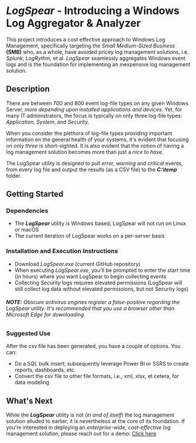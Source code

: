 # _LogSpear_ - Introducing a Windows Log Aggregator & Analyzer

This project introduces a cost effective approach to Windows Log Management, specifically targeting the _Small Medium-Sized Business_ **(SMB)** who, as a whole, have avoided pricey log management solutions, i.e. _Splunk_, _LogRythm_, et al. _LogSpear_ seamlessly aggregates Windows event logs and is the foundation for implementing an inexpensive log management solution.

## Description

There are between 700 and 800 event log-file types on any given Windows Server, _more depending upon installed applications and devices_. Yet, for many IT administrators, the focus is typically on only three log-file types: _Application, System_, and _Security_. 

When you consider the plethora of log-file types providing important information on the general health of your systems, it's evident that focusing on only _three_ is short-sighted. It is also evident that the notion of having a log management solution becomes more than just a _nice to have_.

The LogSpear utility is designed to pull _error, warning_ and _critical_ events, from every log file and output the results (as a CSV file) to the **_C:\temp_** folder.


## Getting Started

### Dependencies

+ The **_LogSpear_** utility is Windows based; LogSpear will not run on Linux or macOS
+ The current iteration of LogSpear works on a per-server basis

### Installation and Execution Instructions

+ Download _LogSpear.exe_ (current GitHub repository)
+ When executing _LogSpear.exe_, you'll be prompted to enter the start time (in hours) where you want LogSpear to begin collecting events
+ Collecting _Security_ logs requires elevated permissions (LogSpear will still collect log data without elevated permissions, but not Security logs)

###### **NOTE:** Obscure antivirus engines register a false-positive regarding the LogSpear utility. It's recommended that you use a browser other than Microsoft Edge for downloading.

### Suggested Use

After the csv file has been generated, you have a couple of options. You can:
+ Do a SQL bulk insert; subsequently leverage Power BI or SSRS to create reports, dashboards, etc.
+ Convert the csv file to other file formats, i.e., xml, xlsx, et cetera, for data modeling

## What's Next

While the **_LogSpear_** utility is not (_in and of itself_) the log management solution alluded to earlier, it is nevertheless at the core of its foundation. If you're interested in deploying an _enterprise-wide, cost-effective_ log management solution, please reach out for a demo: [Click here](mailto:peter@variacom.com)
